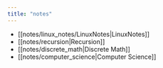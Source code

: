 ```yaml
---
title: "notes"
---
```

- [[notes/linux_notes/LinuxNotes|LinuxNotes]]
- [[notes/recursion|Recursion]]
- [[notes/discrete_math|Discrete Math]]
- [[notes/computer_science|Computer Science]]
